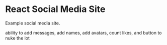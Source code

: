 # React Social Media Site

Example social media site. 

ability to add messages, add names, add avatars, count likes, and button to nuke the lot 

